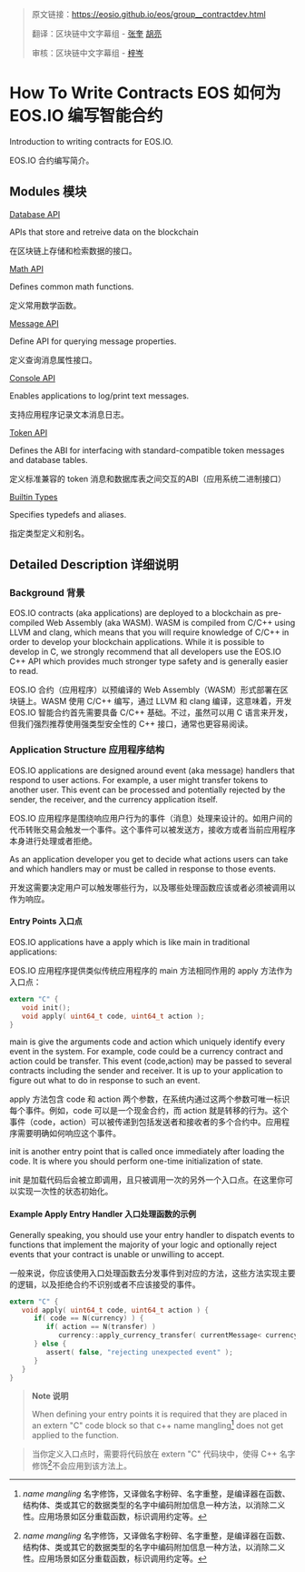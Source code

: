 >原文链接：<https://eosio.github.io/eos/group__contractdev.html>
>
>翻译：区块链中文字幕组 - [张奎](https://github.com/byzhangkui) [胡亮](https://github.com/gumoon)
>
>审核：区块链中文字幕组 - [梓岑](https://yoyow.org/)

# How To Write Contracts EOS 如何为 EOS.IO 编写智能合约

Introduction to writing contracts for EOS.IO.  

EOS.IO 合约编写简介。

## Modules  模块

[Database API](#)

APIs that store and retreive data on the blockchain

在区块链上存储和检索数据的接口。

[Math API](#)

Defines common math functions.

定义常用数学函数。  

[Message API](#)

Define API for querying message properties.

定义查询消息属性接口。

[Console API](#)

Enables applications to log/print text messages.

支持应用程序记录文本消息日志。

[Token API](#)

Defines the ABI for interfacing with standard-compatible token messages and database tables.

定义标准兼容的 token 消息和数据库表之间交互的ABI（应用系统二进制接口）

[Builtin Types](#)

Specifies typedefs and aliases.

指定类型定义和别名。    

## Detailed Description 详细说明
### Background 背景
EOS.IO contracts (aka applications) are deployed to a blockchain as pre-compiled Web Assembly (aka WASM). WASM is compiled from C/C++ using LLVM and clang, which means that you will require knowledge of C/C++ in order to develop your blockchain applications. While it is possible to develop in C, we strongly recommend that all developers use the EOS.IO C++ API which provides much stronger type safety and is generally easier to read.

EOS.IO 合约（应用程序）以预编译的 Web Assembly（WASM）形式部署在区块链上。WASM 使用 C/C++ 编写，通过 LLVM 和 clang 编译，这意味着，开发 EOS.IO 智能合约首先需要具备 C/C++ 基础。不过，虽然可以用 C 语言来开发，但我们强烈推荐使用强类型安全性的 C++ 接口，通常也更容易阅读。

### Application Structure 应用程序结构

EOS.IO applications are designed around event (aka message) handlers that respond to user actions. For example, a user might transfer tokens to another user. This event can be processed and potentially rejected by the sender, the receiver, and the currency application itself.

EOS.IO 应用程序是围绕响应用户行为的事件（消息）处理来设计的。如用户间的代币转账交易会触发一个事件。这个事件可以被发送方，接收方或者当前应用程序本身进行处理或者拒绝。

As an application developer you get to decide what actions users can take and which handlers may or must be called in response to those events.  

开发这需要决定用户可以触发哪些行为，以及哪些处理函数应该或者必须被调用以作为响应。

#### Entry Points 入口点
EOS.IO applications have a apply which is like main in traditional applications:  

EOS.IO 应用程序提供类似传统应用程序的 main 方法相同作用的 apply 方法作为入口点：

```C
extern "C" {
   void init();
   void apply( uint64_t code, uint64_t action );
}
```

main is give the arguments code and action which uniquely identify every event in the system. For example, code could be a currency contract and action could be transfer. This event (code,action) may be passed to several contracts including the sender and receiver. It is up to your application to figure out what to do in response to such an event.  

apply 方法包含 code 和 action 两个参数，在系统内通过这两个参数可唯一标识每个事件。例如，code 可以是一个现金合约，而 action 就是转移的行为。这个事件（code，action）可以被传递到包括发送者和接收者的多个合约中。应用程序需要明确如何响应这个事件。  

init is another entry point that is called once immediately after loading the code. It is where you should perform one-time initialization of state.

init 是加载代码后会被立即调用，且只被调用一次的另外一个入口点。在这里你可以实现一次性的状态初始化。

#### Example Apply Entry Handler 入口处理函数的示例

Generally speaking, you should use your entry handler to dispatch events to functions that implement the majority of your logic and optionally reject events that your contract is unable or unwilling to accept.  

一般来说，你应该使用入口处理函数去分发事件到对应的方法，这些方法实现主要的逻辑，以及拒绝合约不识别或者不应该接受的事件。

```C
extern "C" {
   void apply( uint64_t code, uint64_t action ) {
      if( code == N(currency) ) {
         if( action == N(transfer) )
            currency::apply_currency_transfer( currentMessage< currency::Transfer >() );
      } else {
         assert( false, "rejecting unexpected event" );
      }
   }
}
```

>**Note  说明**
>
>When defining your entry points it is required that they are placed in an extern "C" code block so that c++ name mangling[^footnote] does not get applied to the function.

>当你定义入口点时，需要将代码放在 extern "C" 代码块中，使得 C++ 名字修饰[^footnote]不会应用到该方法上。

[^footnote]: *name mangling* 名字修饰，又译做名字粉碎、名字重整，是编译器在函数、结构体、类或其它的数据类型的名字中编码附加信息一种方法，以消除二义性。应用场景如区分重载函数，标识调用约定等。
